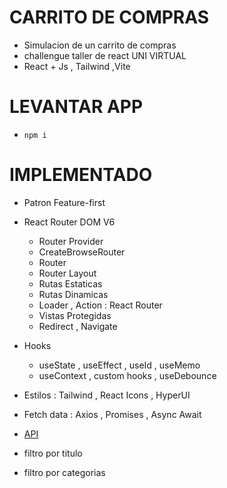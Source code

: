 # CARRITO DE COMPRAS

- Simulacion de un carrito de compras
- challengue taller de react UNI VIRTUAL
- React + Js , Tailwind ,Vite

# LEVANTAR APP

- `npm i`

# IMPLEMENTADO

- Patron Feature-first
- React Router DOM V6
  - Router Provider
  - CreateBrowseRouter
  - Router
  - Router Layout
  - Rutas Estaticas
  - Rutas Dinamicas
  - Loader  , Action : React Router
  - Vistas Protegidas
  - Redirect , Navigate

- Hooks
  - useState , useEffect , useId , useMemo
  - useContext , custom hooks , useDebounce

- Estilos : Tailwind , React Icons , HyperUI

- Fetch data : Axios , Promises , Async Await
-  [API](https://fakestoreapi.com/docs)

- filtro por titulo
- filtro por categorias
